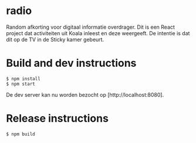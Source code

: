 # radio

Random afkorting voor digitaal informatie overdrager. Dit is een React project
dat activiteiten uit Koala inleest en deze weergeeft. De intentie is dat dit
op de TV in de Sticky kamer gebeurt.


# Build and dev instructions

```
$ npm install
$ npm start
```

De dev server kan nu worden bezocht op [http://localhost:8080].

# Release instructions

```
$ npm build
```
